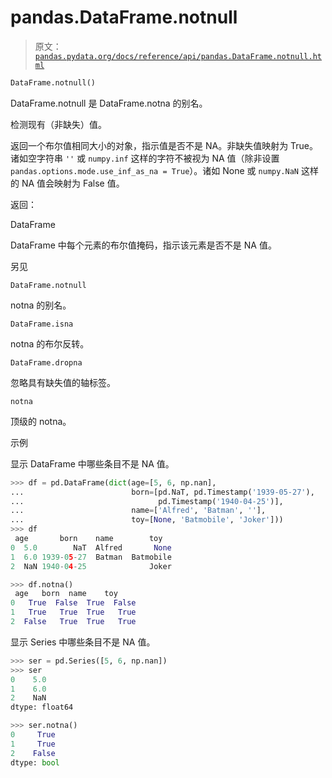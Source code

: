 # pandas.DataFrame.notnull

> 原文：[`pandas.pydata.org/docs/reference/api/pandas.DataFrame.notnull.html`](https://pandas.pydata.org/docs/reference/api/pandas.DataFrame.notnull.html)

```py
DataFrame.notnull()
```

DataFrame.notnull 是 DataFrame.notna 的别名。

检测现有（非缺失）值。

返回一个布尔值相同大小的对象，指示值是否不是 NA。非缺失值映射为 True。诸如空字符串 `''` 或 `numpy.inf` 这样的字符不被视为 NA 值（除非设置 `pandas.options.mode.use_inf_as_na = True`）。诸如 None 或 `numpy.NaN` 这样的 NA 值会映射为 False 值。

返回：

DataFrame

DataFrame 中每个元素的布尔值掩码，指示该元素是否不是 NA 值。

另见

`DataFrame.notnull`

notna 的别名。

`DataFrame.isna`

notna 的布尔反转。

`DataFrame.dropna`

忽略具有缺失值的轴标签。

`notna`

顶级的 notna。

示例

显示 DataFrame 中哪些条目不是 NA 值。

```py
>>> df = pd.DataFrame(dict(age=[5, 6, np.nan],
...                        born=[pd.NaT, pd.Timestamp('1939-05-27'),
...                              pd.Timestamp('1940-04-25')],
...                        name=['Alfred', 'Batman', ''],
...                        toy=[None, 'Batmobile', 'Joker']))
>>> df
 age       born    name        toy
0  5.0        NaT  Alfred       None
1  6.0 1939-05-27  Batman  Batmobile
2  NaN 1940-04-25              Joker 
```

```py
>>> df.notna()
 age   born  name    toy
0   True  False  True  False
1   True   True  True   True
2  False   True  True   True 
```

显示 Series 中哪些条目不是 NA 值。

```py
>>> ser = pd.Series([5, 6, np.nan])
>>> ser
0    5.0
1    6.0
2    NaN
dtype: float64 
```

```py
>>> ser.notna()
0     True
1     True
2    False
dtype: bool 
```
